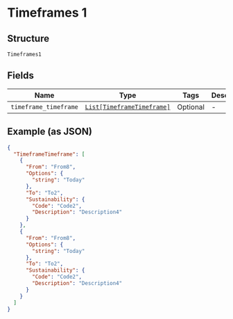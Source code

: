 
# Timeframes 1

## Structure

`Timeframes1`

## Fields

| Name | Type | Tags | Description |
|  --- | --- | --- | --- |
| `timeframe_timeframe` | [`List[TimeframeTimeframe]`](../../doc/models/timeframe-timeframe.md) | Optional | - |

## Example (as JSON)

```json
{
  "TimeframeTimeframe": [
    {
      "From": "From8",
      "Options": {
        "string": "Today"
      },
      "To": "To2",
      "Sustainability": {
        "Code": "Code2",
        "Description": "Description4"
      }
    },
    {
      "From": "From8",
      "Options": {
        "string": "Today"
      },
      "To": "To2",
      "Sustainability": {
        "Code": "Code2",
        "Description": "Description4"
      }
    }
  ]
}
```

